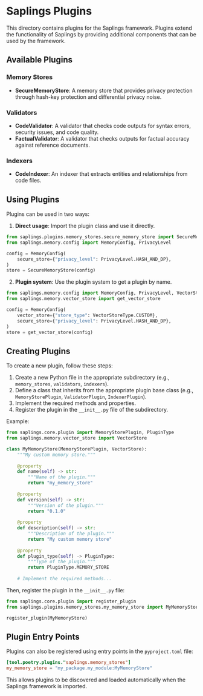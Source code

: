 # Saplings Plugins

This directory contains plugins for the Saplings framework. Plugins extend the functionality of Saplings by providing additional components that can be used by the framework.

## Available Plugins

### Memory Stores

- **SecureMemoryStore**: A memory store that provides privacy protection through hash-key protection and differential privacy noise.

### Validators

- **CodeValidator**: A validator that checks code outputs for syntax errors, security issues, and code quality.
- **FactualValidator**: A validator that checks outputs for factual accuracy against reference documents.

### Indexers

- **CodeIndexer**: An indexer that extracts entities and relationships from code files.

## Using Plugins

Plugins can be used in two ways:

1. **Direct usage**: Import the plugin class and use it directly.

```python
from saplings.plugins.memory_stores.secure_memory_store import SecureMemoryStore
from saplings.memory.config import MemoryConfig, PrivacyLevel

config = MemoryConfig(
    secure_store={"privacy_level": PrivacyLevel.HASH_AND_DP},
)
store = SecureMemoryStore(config)
```

2. **Plugin system**: Use the plugin system to get a plugin by name.

```python
from saplings.memory.config import MemoryConfig, PrivacyLevel, VectorStoreType
from saplings.memory.vector_store import get_vector_store

config = MemoryConfig(
    vector_store={"store_type": VectorStoreType.CUSTOM},
    secure_store={"privacy_level": PrivacyLevel.HASH_AND_DP},
)
store = get_vector_store(config)
```

## Creating Plugins

To create a new plugin, follow these steps:

1. Create a new Python file in the appropriate subdirectory (e.g., `memory_stores`, `validators`, `indexers`).
2. Define a class that inherits from the appropriate plugin base class (e.g., `MemoryStorePlugin`, `ValidatorPlugin`, `IndexerPlugin`).
3. Implement the required methods and properties.
4. Register the plugin in the `__init__.py` file of the subdirectory.

Example:

```python
from saplings.core.plugin import MemoryStorePlugin, PluginType
from saplings.memory.vector_store import VectorStore

class MyMemoryStore(MemoryStorePlugin, VectorStore):
    """My custom memory store."""
    
    @property
    def name(self) -> str:
        """Name of the plugin."""
        return "my_memory_store"
    
    @property
    def version(self) -> str:
        """Version of the plugin."""
        return "0.1.0"
    
    @property
    def description(self) -> str:
        """Description of the plugin."""
        return "My custom memory store"
    
    @property
    def plugin_type(self) -> PluginType:
        """Type of the plugin."""
        return PluginType.MEMORY_STORE
    
    # Implement the required methods...
```

Then, register the plugin in the `__init__.py` file:

```python
from saplings.core.plugin import register_plugin
from saplings.plugins.memory_stores.my_memory_store import MyMemoryStore

register_plugin(MyMemoryStore)
```

## Plugin Entry Points

Plugins can also be registered using entry points in the `pyproject.toml` file:

```toml
[tool.poetry.plugins."saplings.memory_stores"]
my_memory_store = "my_package.my_module:MyMemoryStore"
```

This allows plugins to be discovered and loaded automatically when the Saplings framework is imported.
